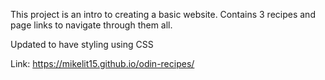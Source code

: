This project is an intro to creating a basic website. Contains 3 recipes and page links to navigate through them all.

Updated to have styling using CSS

Link: https://mikelit15.github.io/odin-recipes/
